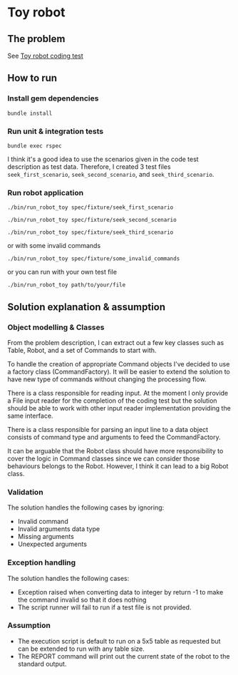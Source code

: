 # Toy robot
## The problem
See [Toy robot coding test](https://joneaves.wordpress.com/2014/07/21/toy-robot-coding-test/)

## How to run
### Install gem dependencies
`bundle install`

### Run unit & integration tests
`bundle exec rspec`

I think it's a good idea to use the scenarios given in the code test description as test data. Therefore, I created 3 
test files `seek_first_scenario`, `seek_second_scenario`, and `seek_third_scenario`.

### Run robot application
`./bin/run_robot_toy spec/fixture/seek_first_scenario`

`./bin/run_robot_toy spec/fixture/seek_second_scenario`

`./bin/run_robot_toy spec/fixture/seek_third_scenario`

or with some invalid commands

`./bin/run_robot_toy spec/fixture/some_invalid_commands`

or you can run with your own test file

`./bin/run_robot_toy path/to/your/file`

## Solution explanation & assumption
### Object modelling & Classes
From the problem description, I can extract out a few key classes such as Table, Robot, and a set of Commands to start with.

To handle the creation of appropriate Command objects I've decided to use a factory class (CommandFactory). It will be 
easier to extend the solution to have new type of commands without changing the processing flow.

There is a class responsible for reading input. At the moment I only provide a File input reader for the completion of 
the coding test but the solution should be able to work with other input reader implementation providing the same interface.

There is a class responsible for parsing an input line to a data object consists of command type and arguments 
to feed the CommandFactory.

It can be arguable that the Robot class should have more responsibility to cover the logic in Command classes since 
we can consider those behaviours belongs to the Robot. However, I think it can lead to a big Robot class.

### Validation
The solution handles the following cases by ignoring:

* Invalid command
* Invalid arguments data type
* Missing arguments
* Unexpected arguments

### Exception handling
The solution handles the following cases:

* Exception raised when converting data to integer by return -1 to make the command invalid so that it does nothing
* The script runner will fail to run if a test file is not provided.

### Assumption
* The execution script is default to run on a 5x5 table as requested but can be extended to run with any table size.
* The REPORT command will print out the current state of the robot to the standard output. 

